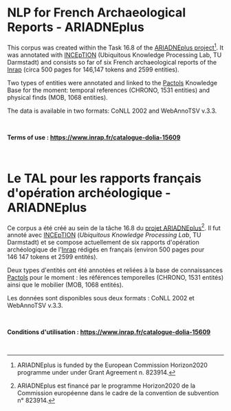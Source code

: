 # NLP for French Archaeological Reports - ARIADNEplus

This corpus was created within the Task 16.8 of the [ARIADNEplus project](https://ariadne-infrastructure.eu/)[^1]. It was annotated with [INCEpTION](https://inception-project.github.io/) (Ubiquitous Knowledge Processing Lab, TU Darmstadt) and consists so far of six French archaeological reports of the [Inrap](https://www.inrap.fr/) (circa 500 pages for 146,147 tokens and 2599 entities). 

Two types of entities were annotated and linked to the [Pactols](https://pactols.frantiq.fr/opentheso/) Knowledge Base for the moment: temporal references (CHRONO, 1531 entities) and physical finds (MOB, 1068 entities).

The data is available in two formats: CoNLL 2002 and WebAnnoTSV v.3.3.
 
<br>

**Terms of use : https://www.inrap.fr/catalogue-dolia-15609**

<br>

# Le TAL pour les rapports français d'opération archéologique - ARIADNEplus

Ce corpus a été créé au sein de la tâche 16.8 du [projet ARIADNEplus](https://ariadne-infrastructure.eu/)[^2]. Il fut annoté avec [INCEpTION](https://inception-project.github.io/) (*Ubiquitous Knowledge Processing Lab*, TU Darmstadt) et se compose actuellement de six rapports d'opération archéologique de l'[Inrap](https://www.inrap.fr/) rédigés en français (environ 500 pages pour 146&nbsp;147 tokens et 2599 entités).

Deux types d'entités ont été annotées et reliées à la base de connaissances [Pactols](https://pactols.frantiq.fr/opentheso/) pour le moment : les références temporelles (CHRONO, 1531 entités) ainsi que le mobilier (MOB, 1068 entités).

Les données sont disponibles sous deux formats : CoNLL 2002 et WebAnnoTSV v.3.3.

<br>

**Conditions d'utilisation : https://www.inrap.fr/catalogue-dolia-15609**

<br>

[^1]: ARIADNEplus is funded by the European Commission Horizon2020 programme under under Grant Agreement n. 823914.
[^2]: ARIADNEplus est financé par le programme Horizon2020 de la Commission européenne dans le cadre de la convention de subvention n° 823914.
